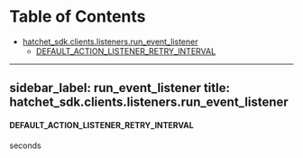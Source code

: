 # Table of Contents

* [hatchet\_sdk.clients.listeners.run\_event\_listener](#hatchet_sdk.clients.listeners.run_event_listener)
  * [DEFAULT\_ACTION\_LISTENER\_RETRY\_INTERVAL](#hatchet_sdk.clients.listeners.run_event_listener.DEFAULT_ACTION_LISTENER_RETRY_INTERVAL)

---
sidebar_label: run_event_listener
title: hatchet_sdk.clients.listeners.run_event_listener
---

#### DEFAULT\_ACTION\_LISTENER\_RETRY\_INTERVAL

seconds

